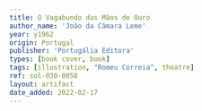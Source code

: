 ```yaml
---
title: O Vagabundo das Mãos de Ouro
author_name: 'João da Câmara Leme'
year: y1962
origin: Portugal
publisher: 'Portugália Editora'
types: [book cover, book]
tags: [illustration, "Romeu Correia", theatre]
ref: sol-030-0058
layout: artifact
date_added: 2022-02-17
---
```

